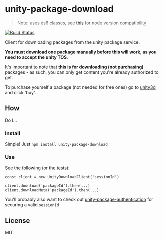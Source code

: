 # unity-package-download

> Note: uses es6 classes, see [this](http://node.green/#ES2015-functions-class) for node version compatibility

[![Build Status](https://travis-ci.org/bengreenier/unity-package-download.svg?branch=master)](https://travis-ci.org/bengreenier/unity-package-download)

Client for downloading packages from the unity package service. 

__You must download one package manually before this will work, as you need to accept the unity TOS__.

It's important to note that __this is for downloading (not purchasing)__ packages -
as such, you can only get content you're already authorized to get.

To purchase yourself a package (not needed for free ones) go to [unity3d](https://www.assetstore.unity3d.com)
and click 'buy'.

## How

Do I...

### Install

Simple! Just `npm install unity-package-download`

### Use

See the following (or the [tests](./test/basic.js)):

```
const client = new UnityDownloadClient('sessionId')

client.download('packageId').then(...)
client.downloadMeta('packageId').then(...)
```

You'll probably also want to check out [unity-package-authentication](https://github.com/bengreenier/unity-package-authentication)
for securing a valid `sessionId`

## License

MIT
